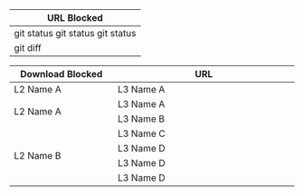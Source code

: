 |URL Blocked|
|---|
|git status git status git status|
|git diff|


<table>
    <thead>
        <tr>
            <th width="200">Download Blocked</th>
            <th width="400">URL</th>
        </tr>
    </thead>
    <tbody>
        <tr>
            <td>L2 Name A</td>
            <td>L3 Name A</td>
        </tr>
        <tr>
            <td rowspan=2>L2 Name A</td>
            <td>L3 Name A</td>
        </tr>
        <tr><td>L3 Name B</td></tr>
        <tr>
            <td rowspan=4>L2 Name B</td>
            <td>L3 Name C</td>
        </tr>
        <tr><td>L3 Name D</td></tr>
        <tr><td>L3 Name D</td></tr>
        <tr><td>L3 Name D</td></tr>
    </tbody>
</table>
